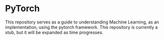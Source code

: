 # PyTorch

This repository serves as a guide to understanding Machine Learning, as an implementation, using the pytorch framework. This repository is currently a stub, but it will be expanded as time progresses. 
